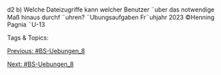 d2
b) Welche Dateizugriﬀe kann welcher Benutzer ¨uber das notwendige Maß hinaus durchf ¨uhren?
¨Ubungsaufgaben Fr¨uhjahr 2023 ©Henning Pagnia ¨U-13

   Tags & Topics:
   

[Previous: #BS-Uebungen_8](BS-Uebungen_8.md)

[Next: #BS-Uebungen_8](BS-Uebungen_8.md)